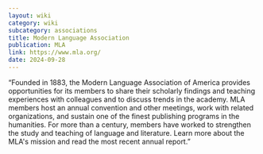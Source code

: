 ```yaml
---
layout: wiki
category: wiki
subcategory: associations
title: Modern Language Association
publication: MLA
link: https://www.mla.org/
date: 2024-09-28
---
```


“Founded in 1883, the Modern Language Association of America provides opportunities for its members to share their scholarly findings and teaching experiences with colleagues and to discuss trends in the academy. MLA members host an annual convention and other meetings, work with related organizations, and sustain one of the finest publishing programs in the humanities. For more than a century, members have worked to strengthen the study and teaching of language and literature. Learn more about the MLA's mission and read the most recent annual report.”
